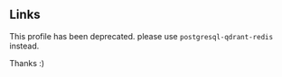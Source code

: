 ## Links

This profile has been deprecated. please use `postgresql-qdrant-redis` instead.

Thanks :)
